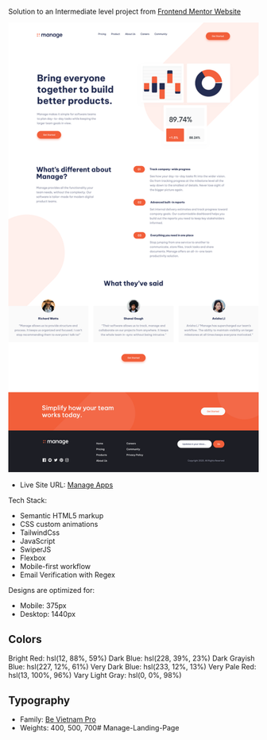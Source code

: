Solution to an Intermediate level project from [Frontend Mentor Website](https://www.frontendmentor.io/challenges/manage-landing-page-SLXqC6P5)

![](images/webpagemade.png)

- Live Site URL: [Manage Apps](https://manage-apps.netlify.app/)

Tech Stack:

- Semantic HTML5 markup
- CSS custom animations
- TailwindCss
- JavaScript
- SwiperJS
- Flexbox
- Mobile-first workflow
- Email Verification with Regex

Designs are optimized for:

- Mobile: 375px
- Desktop: 1440px

## Colors

Bright Red: hsl(12, 88%, 59%)
Dark Blue: hsl(228, 39%, 23%)
Dark Grayish Blue: hsl(227, 12%, 61%)
Very Dark Blue: hsl(233, 12%, 13%)
Very Pale Red: hsl(13, 100%, 96%)
Vary Light Gray: hsl(0, 0%, 98%)

## Typography

- Family: [Be Vietnam Pro](https://fonts.google.com/specimen/Be+Vietnam+Pro)
- Weights: 400, 500, 700# Manage-Landing-Page
